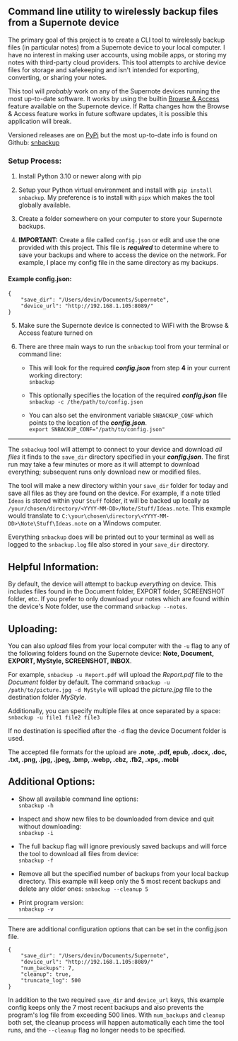 ## Command line utility to wirelessly backup files from a Supernote device

The primary goal of this project is to create a CLI tool to wirelessly backup files (in particular notes) from a Supernote device to your local computer. I have no interest in making user accounts, using mobile apps, or storing my notes with third-party cloud providers. This tool attempts to archive device files for storage and safekeeping and isn't intended for exporting, converting, or sharing your notes.  

This tool will *probably* work on any of the Supernote devices running the most up-to-date software. It works by using the builtin [Browse & Access](https://support.supernote.com/en_US/Tools-Features/wi-fi-transfer) feature available on the Supernote device. If Ratta changes how the Browse & Access feature works in future software updates, it is possible this application will break.  

Versioned releases are on [PyPi](https://pypi.org/) but the most up-to-date info is found on Github: [snbackup](https://github.com/theburningbush/snbackup)  

### Setup Process:

1. Install Python 3.10 or newer along with pip

2. Setup your Python virtual environment and install with `pip install snbackup`. My preference is to install with `pipx` which makes the tool globally available.

3. Create a folder somewhere on your computer to store your Supernote backups.

4. **IMPORTANT:** Create a file called `config.json` or edit and use the one provided with this project. This file is **_required_** to determine where to save your backups and where to access the device on the network. For example, I place my config file in the same directory as my backups.  

#### Example config.json:  
```
{
    "save_dir": "/Users/devin/Documents/Supernote",
    "device_url": "http://192.168.1.105:8089/"
}
```

5. Make sure the Supernote device is connected to WiFi with the Browse & Access feature turned on  

6. There are three main ways to run the `snbackup` tool from your terminal or command line:
    - This will look for the required **_config.json_** from step **4** in your current working directory:  
    `snbackup` 

    - This optionally specifies the location of the required **_config.json_** file  
    `snbackup -c /the/path/to/config.json`  

    - You can also set the environment variable `SNBACKUP_CONF` which points to the location of the **_config.json_**.  
    `export SNBACKUP_CONF="/path/to/config.json"`

---

The `snbackup` tool will attempt to connect to your device and download _all files_ it finds to the `save_dir` directory specified in your **_config.json_**. The first run may take a few minutes or more as it will attempt to download everything; subsequent runs only download new or modified files.  

The tool will make a new directory within your `save_dir` folder for today and save all files as they are found on the device. For example, if a note titled `Ideas` is stored within your `Stuff` folder, it will be backed up locally as `/your/chosen/directory/<YYYY-MM-DD>/Note/Stuff/Ideas.note`. This example would translate to `C:\your\chosen\directory\<YYYY-MM-DD>\Note\Stuff\Ideas.note` on a Windows computer.

Everything `snbackup` does will be printed out to your terminal as well as logged to the `snbackup.log` file also stored in your `save_dir` directory.  

## Helpful Information:
By default, the device will attempt to backup _everything_ on device. This includes files found in the Document folder, EXPORT folder, SCREENSHOT folder, etc. If you prefer to only download your notes which are found within the device's Note folder, use the command `snbackup --notes`.  

## Uploading:
You can also _upload_ files from your local computer with the `-u` flag to any of the following folders found on the Supernote device: **Note, Document, EXPORT, MyStyle, SCREENSHOT, INBOX**.  

For example, `snbackup -u Report.pdf` will upload the _Report.pdf_ file to the _Document_ folder by default. The command `snbackup -u /path/to/picture.jpg -d MyStyle` will upload the _picture.jpg_ file to the destination folder _MyStyle_.  

Additionally, you can specify multiple files at once separated by a space:  
`snbackup -u file1 file2 file3`  

If no destination is specified after the `-d` flag the device Document folder is used.  

The accepted file formats for the upload are **.note, .pdf, epub, .docx, .doc, .txt, .png, .jpg, .jpeg, .bmp, .webp, .cbz, .fb2, .xps, .mobi**  

## Additional Options:
- Show all available command line options:  
`snbackup -h`  

- Inspect and show new files to be downloaded from device and quit without downloading:  
`snbackup -i`  

- The full backup flag will ignore previously saved backups and will force the tool to download all files from device:  
`snbackup -f`

- Remove all but the specified number of backups from your local backup directory. This example will keep only the 5 most recent backups and delete any older ones: 
`snbackup --cleanup 5`

- Print program version:  
`snbackup -v`  

---  
There are additional configuration options that can be set in the config.json file.  
```
{
    "save_dir": "/Users/devin/Documents/Supernote",
    "device_url": "http://192.168.1.105:8089/"
    "num_backups": 7,
    "cleanup": true,
    "truncate_log": 500
}
```
In addition to the two required `save_dir` and `device_url` keys, this example config keeps only the 7 most recent backups and also prevents the program's log file from exceeding 500 lines. With `num_backups` and `cleanup` both set, the cleanup process will happen automatically each time the tool runs, and the `--cleanup` flag no longer needs to be specified.    